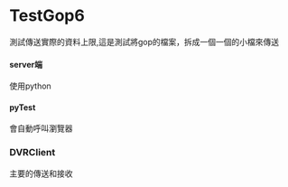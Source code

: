 # TestGop6
測試傳送實際的資料上限,這是測試將gop的檔案，拆成一個一個的小檔來傳送

#### server端

使用python

#### pyTest

會自動呼叫瀏覽器

### DVRClient

主要的傳送和接收